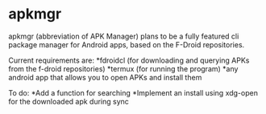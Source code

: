 # apkmgr
apkmgr (abbreviation of APK Manager) plans to be a fully featured cli package manager for Android apps, based on the F-Droid repositories.

Current requirements are:
*fdroidcl (for downloading and querying APKs from the f-droid repositories)
*termux (for running the program)
*any android app that allows you to open APKs and install them

To do:
*Add a function for searching
*Implement an install using xdg-open for the downloaded apk during sync
